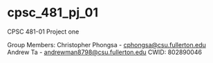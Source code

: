 # cpsc_481_pj_01
CPSC 481-01 Project one

Group Members:
Christopher Phongsa - cphongsa@csu.fullerton.edu
Andrew Ta - andrewman8798@csu.fullerton.edu CWID: 802890046
